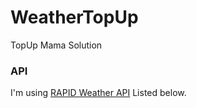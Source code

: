 # WeatherTopUp
TopUp Mama Solution

### API
I'm using [RAPID Weather API](https://rapidapi.com/blog/access-global-weather-data-with-these-weather-apis/?utm_source=google&utm_medium=cpc&utm_campaign=Beta&utm_term=%2Bweather%20%2Bapi_b&gclid=Cj0KCQjw5-WRBhCKARIsAAId9FkrkYXG0dHe330RXzzXG0sbpj-6McNAY0bGSy7V_YwLs-4xIeqdNokaAl-TEALw_wcB) Listed below.
